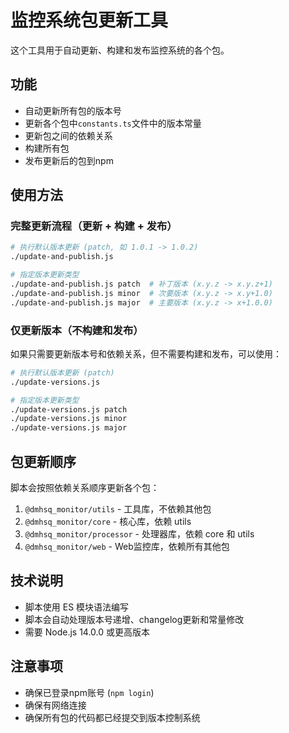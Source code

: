 # 监控系统包更新工具

这个工具用于自动更新、构建和发布监控系统的各个包。

## 功能

- 自动更新所有包的版本号
- 更新各个包中`constants.ts`文件中的版本常量
- 更新包之间的依赖关系
- 构建所有包
- 发布更新后的包到npm

## 使用方法

### 完整更新流程（更新 + 构建 + 发布）

```bash
# 执行默认版本更新 (patch, 如 1.0.1 -> 1.0.2)
./update-and-publish.js

# 指定版本更新类型
./update-and-publish.js patch  # 补丁版本 (x.y.z -> x.y.z+1)
./update-and-publish.js minor  # 次要版本 (x.y.z -> x.y+1.0)
./update-and-publish.js major  # 主要版本 (x.y.z -> x+1.0.0)
```

### 仅更新版本（不构建和发布）

如果只需要更新版本号和依赖关系，但不需要构建和发布，可以使用：

```bash
# 执行默认版本更新 (patch)
./update-versions.js

# 指定版本更新类型
./update-versions.js patch
./update-versions.js minor
./update-versions.js major
```

## 包更新顺序

脚本会按照依赖关系顺序更新各个包：

1. `@dmhsq_monitor/utils` - 工具库，不依赖其他包
2. `@dmhsq_monitor/core` - 核心库，依赖 utils
3. `@dmhsq_monitor/processor` - 处理器库，依赖 core 和 utils
4. `@dmhsq_monitor/web` - Web监控库，依赖所有其他包

## 技术说明

- 脚本使用 ES 模块语法编写
- 脚本会自动处理版本号递增、changelog更新和常量修改
- 需要 Node.js 14.0.0 或更高版本

## 注意事项

- 确保已登录npm账号 (`npm login`)
- 确保有网络连接
- 确保所有包的代码都已经提交到版本控制系统 